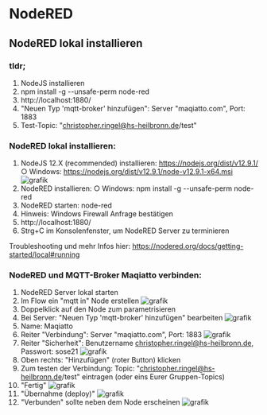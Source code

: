 # NodeRED

## NodeRED lokal installieren

### tldr;

1. NodeJS installieren
2. npm install -g --unsafe-perm node-red
3. http://localhost:1880/
4. "Neuen Typ 'mqtt-broker' hinzufügen": Server "maqiatto.com", Port: 1883
5. Test-Topic: "christopher.ringel@hs-heilbronn.de/test"

### NodeRED lokal installieren:

1. NodeJS 12.X (recommended) installieren: https://nodejs.org/dist/v12.9.1/
		○ Windows: https://nodejs.org/dist/v12.9.1/node-v12.9.1-x64.msi
![grafik](https://user-images.githubusercontent.com/83697765/117122005-a7178180-ad95-11eb-80be-2243e3027ea8.png)
2. NodeRED installieren:
		○ Windows: npm install -g --unsafe-perm node-red
3. NodeRED starten: node-red
4. Hinweis: Windows Firewall Anfrage bestätigen
5. http://localhost:1880/
6. Strg+C im Konsolenfenster, um NodeRED Server zu terminieren


Troubleshooting und mehr Infos hier: https://nodered.org/docs/getting-started/local#running

### NodeRED und MQTT-Broker Maqiatto verbinden:

1. NodeRED Server lokal starten
2. Im Flow ein "mqtt in" Node erstellen ![grafik](https://user-images.githubusercontent.com/83697765/117122035-b1398000-ad95-11eb-9b78-66a0f38d4b3b.png)
3. Doppelklick auf den Node zum parametrisieren
4. Bei Server: "Neuen Typ 'mqtt-broker' hinzufügen" bearbeiten ![grafik](https://user-images.githubusercontent.com/83697765/117122110-cd3d2180-ad95-11eb-9460-660060e5fb40.png)
5. Name: Maqiatto
6. Reiter "Verbindung": Server "maqiatto.com", Port: 1883 ![grafik](https://user-images.githubusercontent.com/83697765/117122155-de862e00-ad95-11eb-8401-c70634918740.png)
7. Reiter "Sicherheit": Benutzername christopher.ringel@hs-heilbronn.de, Passwort: sose21 ![grafik](https://user-images.githubusercontent.com/83697765/117122170-e2b24b80-ad95-11eb-8e3f-85a69b0ead17.png)
8. Oben rechts: "Hinzufügen" (roter Button) klicken 
9. Zum testen der Verbindung: Topic: "christopher.ringel@hs-heilbronn.de/test" eintragen (oder eins Eurer Gruppen-Topics)
10. "Fertig" ![grafik](https://user-images.githubusercontent.com/83697765/117122201-eba31d00-ad95-11eb-9186-1d80825a555b.png)
11. "Übernahme (deploy)" ![grafik](https://user-images.githubusercontent.com/83697765/117122217-f362c180-ad95-11eb-94d8-c7c6d65d8b88.png)
12. "Verbunden" sollte neben dem Node erscheinen ![grafik](https://user-images.githubusercontent.com/83697765/117122228-f5c51b80-ad95-11eb-82dd-e059135423c0.png)
